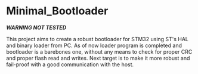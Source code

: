# Minimal_Bootloader
***WARNING NOT TESTED***

This project aims to create a robust bootloader for STM32 using ST's HAL and binary loader from PC. As of now loader program is completed and bootloader is a barebones one, without any means to check for proper CRC and proper flash read and writes. Next target is to make it more robust and fail-proof with a good communication with the host.
